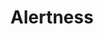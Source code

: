---
title: "Alertness"

feat:
  types: ["General"]
  benefit: |
    You get a +2 bonus on all _listen_ checks and _spot_ checks.
  special: |
    The master of a familiar gains the benefit of the Alertness feat whenever the familiar is within arm's reach.
---